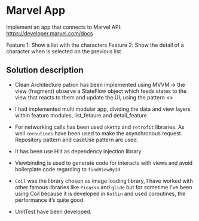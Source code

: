 # Marvel App
Implement an app that connects to Marvel API: https://developer.marvel.com/docs​

Feature 1: Show a list with the characters 
Feature 2: Show the detail of a character when is selected on the previous list 


## Solution description
*  Clean Architecture patron has been implemented using MVVM → the view (fragment) observe a StateFlow object which feeds states to the view that reacts to them and update the UI, using the pattern <<Single View State>> 

* I had implemented multi modular app, dividing the data and view layers within feature modules, list_fetaure and detail_feature. 

* For networking calls has been used `okHttp` and `retrofit` libraries. As well `coroutines` have been used to make the asynchronous request. Repository pattern and caseUse pattern are used. 

* It has been use Hilt as dependency injection library

* Viewbinding is used to generate code for interacts with views and avoid boilerplate code regarding to `findViewById`

* `Coil` was the library chosen as image loading library, I have worked with other famous libraries like `Picasso` and `glide` but for sometime I’ve been using Coil  because it is developed in `Kotlin` and used coroutines, the performance it’s quite good. 

* UnitTest have been developed.
